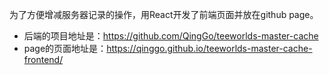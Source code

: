 为了方便增减服务器记录的操作，用React开发了前端页面并放在github page。
* 后端的项目地址是：https://github.com/QingGo/teeworlds-master-cache
* page的页面地址是：https://qinggo.github.io/teeworlds-master-cache-frontend/
